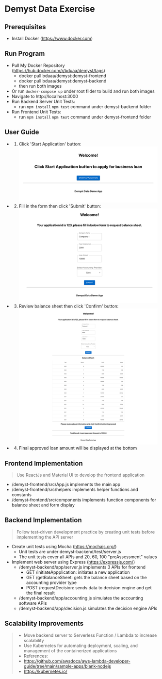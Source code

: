 # Demyst Data Exercise

## Prerequisites
- Install Docker (https://www.docker.com)

## Run Program
- Pull My Docker Repository (https://hub.docker.com/r/bduaa/demyst/tags)
  - docker pull bduaa/demyst:demyst-frontend
  - docker pull bduaa/demyst:demyst-backend
  - then run both images
- Or run `docker-compose up` under root filder to build and run both images
- Navigate to http://localhost:3000
- Run Backend Server Unit Tests:
  - run `npm install` `npm test` command under demyst-backend folder
- Run Frontend Unit Tests:
  - run `npm install` `npm test` command under demyst-frontend folder

## User Guide
- 1. Click 'Start Application' button:
![Architecture](/screenshots/screenshot1.png)
- 2. Fill in the form then click 'Submit' button:
![Architecture](/screenshots/screenshot2.png)
- 3. Review balance sheet then click 'Confirm' button:
![Architecture](/screenshots/screenshot3.png)
- 4. Final approved loan amount will be displayed at the bottom

## Frontend Implementation
> Use ReactJs and Material UI to develop the frontend application
- /demyst-frontend/src/App.js implements the main app
- /demyst-frontend/src/helpers implements helper functions and constants
- /demyst-frontend/src/components implements function components for balance sheet and form display

## Backend Implementation
> Follow test-driven development practice by creating unit tests before implementing the API server
- Create unit tests using Mocha (https://mochajs.org/)
  - Unit tests are under demyst-backend/test/server.js
  - The unit tests cover all APIs and 20, 60, 100 "preAssessment" values
- Implement web server using Express (https://expressjs.com/)
  - /demyst-backend/app/server.js implements 3 APIs for frontend
    - GET /initiateAppplication: initiates a new application
    - GET /getBalanceSheet: gets the balance sheet based on the accounting provider type
    - POST /requestDecision: sends data to decision engine and get the final result
  - /demyst-backend/app/accounting.js simulates the accounting software APIs
  - /demyst-backend/app/decision.js simulates the decision engine APIs

## Scalability Improvements
> - Move backend server to Serverless Function / Lambda to increase scalability
> - Use Kubernetes for automating deployment, scaling, and management of the containerized applications
> - References:
>  - https://github.com/awsdocs/aws-lambda-developer-guide/tree/main/sample-apps/blank-nodejs
>  - https://kubernetes.io/